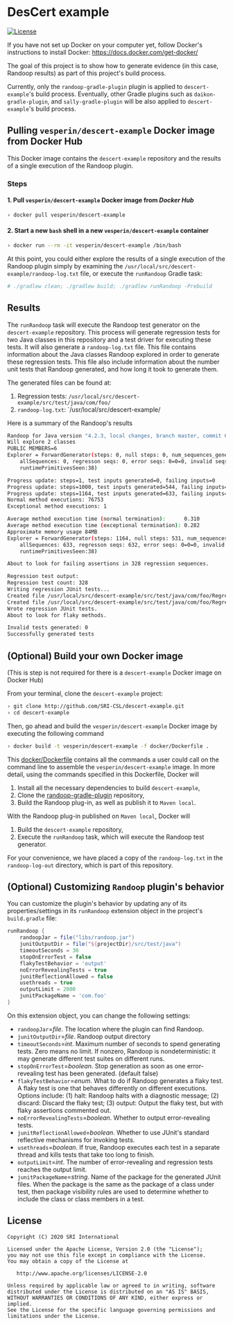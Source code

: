 # DesCert example

[![License](https://img.shields.io/badge/license-apache%202.0-blue.svg)](http://www.apache.org/licenses/LICENSE-2.0)


If you have not set up Docker on your computer yet, follow Docker's instructions to install Docker:
https://docs.docker.com/get-docker/

The goal of this project is to show how to generate evidence (in this case, Randoop results) as part of this project's build process.

Currently, only the `randoop-gradle-plugin` plugin is applied to `descert-example`'s build process. Eventually, other Gradle plugins such as `daikon-gradle-plugin`, and `sally-gradle-plugin` will be also applied to `descert-example`'s build process.


## Pulling `vesperin/descert-example` Docker image from Docker Hub

This Docker image contains the `descert-example` repository and the results of a single execution of the Randoop plugin.


### Steps

#### 1. Pull `vesperin/descert-example` Docker image from _Docker Hub_

```sh
› docker pull vesperin/descert-example
```

#### 2. Start a new `bash` shell in a new `vesperin/descert-example` container

```sh
› docker run --rm -it vesperin/descert-example /bin/bash
```

At this point, you could either explore the results of a single execution of the Randoop plugin simply by examining the `/usr/local/src/descert-example/randoop-log.txt` file,
or execute the `runRandoop` Gradle task: 

```sh
# ./gradlew clean; ./gradlew build; ./gradlew runRandoop -Prebuild
```


## Results

The `runRandoop` task will execute the Randoop test generator on the `descert-example` repository.
This process will generate regression tests for two Java classes in this repository and a test driver for executing these tests.
It will also generate a `randoop-log.txt` file. This file contains information about the Java classes Randoop explored 
in order to generate these regression tests. This file also include information about the number unit tests that Randoop generated, and how long it took to generate them.

The generated files can be found at:

1. Regression tests: `/usr/local/src/descert-example/src/test/java/com/foo/`
2. `randoop-log.txt`: `/usr/local/src/descert-example/

Here is a summary of the Randoop's results

```sh
Randoop for Java version "4.2.3, local changes, branch master, commit 6fb16d1, 2020-03-31".
Will explore 2 classes
PUBLIC MEMBERS=6
Explorer = ForwardGenerator(steps: 0, null steps: 0, num_sequences_generated: 0;
    allSequences: 0, regresson seqs: 0, error seqs: 0=0=0, invalid seqs: 0, subsumed_sequences: 0, num_failed_output_test: 0;
    runtimePrimitivesSeen:38)

Progress update: steps=1, test inputs generated=0, failing inputs=0      (Fri Nov 20 22:44:40 GMT 2020     9MB used)
Progress update: steps=1000, test inputs generated=544, failing inputs=0      (Fri Nov 20 22:45:06 GMT 2020     621MB used)
Progress update: steps=1164, test inputs generated=633, failing inputs=0      (Fri Nov 20 22:45:10 GMT 2020     84MB used)
Normal method executions: 76753
Exceptional method executions: 1

Average method execution time (normal termination):      0.310
Average method execution time (exceptional termination): 0.282
Approximate memory usage 84MB
Explorer = ForwardGenerator(steps: 1164, null steps: 531, num_sequences_generated: 633;
    allSequences: 633, regresson seqs: 632, error seqs: 0=0=0, invalid seqs: 0, subsumed_sequences: 0, num_failed_output_test: 1;
    runtimePrimitivesSeen:38)

About to look for failing assertions in 328 regression sequences.

Regression test output:
Regression test count: 328
Writing regression JUnit tests...
Created file /usr/local/src/descert-example/src/test/java/com/foo/RegressionTest0.java
Created file /usr/local/src/descert-example/src/test/java/com/foo/RegressionTestDriver.java
Wrote regression JUnit tests.
About to look for flaky methods.

Invalid tests generated: 0
Successfully generated tests
```

## (Optional) Build your own Docker image

(This is step is not required for there is a `descert-example` Docker image on Docker Hub)

From your terminal, clone the `descert-example` project:

```sh
› git clone http://github.com/SRI-CSL/descert-example.git
› cd descert-example
```

Then, go ahead and build the `vesperin/descert-example` Docker image by executing the following command

```sh
› docker build -t vesperin/descert-example -f docker/Dockerfile .
```

This [docker/Dockerfile](docker/Dockerfile) contains all the commands a user could call on the command line to assemble the `vesperin/descert-example` image.
In more detail, using the commands specified in this Dockerfile, Docker will


1. Install all the necessary dependencies to build `descert-example`,
2. Clone the [randoop-gradle-plugin](https://github.com/SRI-CSL/randoop-gradle-plugin.git) repository,
3. Build the Randoop plug-in, as well as publish it to `Maven local`.

With the Randoop plug-in published on `Maven local`, Docker will

1. Build the `descert-example` repository,
2. Execute the `runRandoop` task, which will execute the Randoop test generator.

For your convenience, we have placed a copy of the `randoop-log.txt` in the `randoop-log-out` directory, which is part of this repository.


## (Optional) Customizing `Randoop` plugin's behavior 

You can customize the plugin's behavior by updating any of its properties/settings in its `runRandoop` extension object in the project's `build.gradle` file:

```groovy
runRandoop {
    randoopJar = file("libs/randoop.jar")
    junitOutputDir = file("${projectDir}/src/test/java")
    timeoutSeconds = 30
    stopOnErrorTest = false
    flakyTestBehavior = 'output'
    noErrorRevealingTests = true
    junitReflectionAllowed = false
    usethreads = true
    outputLimit = 2000
    junitPackageName = 'com.foo'
}
```

On this extension object, you can change the following settings:

* `randoopJar`=_file_. The location where the plugin can find Randoop.
* `junitOutputDir`=_file_. Randoop output directory
* `timeoutSeconds`=_int_. Maximum number of seconds to spend generating tests. Zero means no limit. If nonzero, Randoop is nondeterministic: it may generate different test suites on different runs.
* `stopOnErrorTest`=_boolean_. Stop generation as soon as one error-revealing test has been generated. (default false)
* `flakyTestBehavior`=_enum_. What to do if Randoop generates a flaky test. A flaky test is one that behaves differently on different executions. Options include: (1) halt: Randoop halts with a diagnostic message; (2) discard: Discard the flaky test; (3) output: Output the flaky test, but with flaky assertions commented out.
* `noErrorRevealingTests`=_boolean_. Whether to output error-revealing tests.
* `junitReflectionAllowed`=_boolean_. Whether to use JUnit's standard reflective mechanisms for invoking tests.
* `usethreads`=_boolean_. If true, Randoop executes each test in a separate thread and kills tests that take too long to finish.
* `outputLimit`=_int_. The number of error-revealing and regression tests reaches the output limit.
* `junitPackageName`=_string_. Name of the package for the generated JUnit files. When the package is the same as the package of a class under test, then package visibility rules are used to determine whether to include the class or class members in a test.


## License

    Copyright (C) 2020 SRI International

    Licensed under the Apache License, Version 2.0 (the "License");
    you may not use this file except in compliance with the License.
    You may obtain a copy of the License at

       http://www.apache.org/licenses/LICENSE-2.0

    Unless required by applicable law or agreed to in writing, software
    distributed under the License is distributed on an "AS IS" BASIS,
    WITHOUT WARRANTIES OR CONDITIONS OF ANY KIND, either express or implied.
    See the License for the specific language governing permissions and
    limitations under the License.

